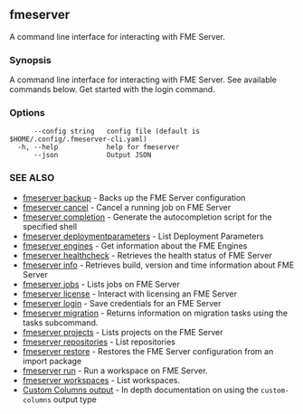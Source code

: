 ## fmeserver

A command line interface for interacting with FME Server.

### Synopsis

A command line interface for interacting with FME Server. See available commands below. Get started with the login command.

### Options

```
      --config string   config file (default is $HOME/.config/.fmeserver-cli.yaml)
  -h, --help            help for fmeserver
      --json            Output JSON
```

### SEE ALSO

* [fmeserver backup](fmeserver_backup.md)	 - Backs up the FME Server configuration
* [fmeserver cancel](fmeserver_cancel.md)	 - Cancel a running job on FME Server
* [fmeserver completion](fmeserver_completion.md)	 - Generate the autocompletion script for the specified shell
* [fmeserver deploymentparameters](fmeserver_deploymentparameters.md)	 - List Deployment Parameters
* [fmeserver engines](fmeserver_engines.md)	 - Get information about the FME Engines
* [fmeserver healthcheck](fmeserver_healthcheck.md)	 - Retrieves the health status of FME Server
* [fmeserver info](fmeserver_info.md)	 - Retrieves build, version and time information about FME Server
* [fmeserver jobs](fmeserver_jobs.md)	 - Lists jobs on FME Server
* [fmeserver license](fmeserver_license.md)	 - Interact with licensing an FME Server
* [fmeserver login](fmeserver_login.md)	 - Save credentials for an FME Server
* [fmeserver migration](fmeserver_migration.md)	 - Returns information on migration tasks using the tasks subcommand.
* [fmeserver projects](fmeserver_projects.md)	 - Lists projects on the FME Server
* [fmeserver repositories](fmeserver_repositories.md)	 - List repositories
* [fmeserver restore](fmeserver_restore.md)	 - Restores the FME Server configuration from an import package
* [fmeserver run](fmeserver_run.md)	 - Run a workspace on FME Server.
* [fmeserver workspaces](fmeserver_workspaces.md)	 - List workspaces.
* [Custom Columns output](custom-columns.md)    - In depth documentation on using the `custom-columns` output type

